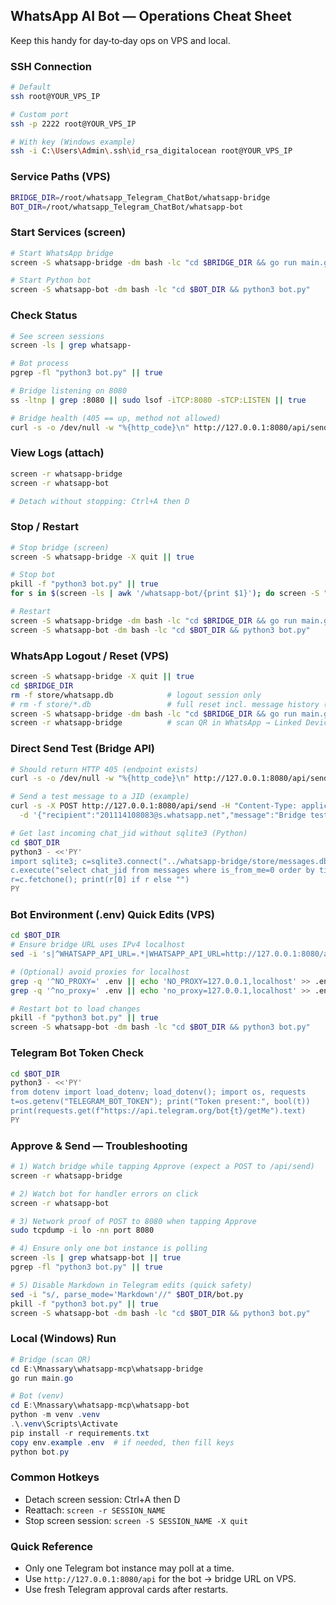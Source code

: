## WhatsApp AI Bot — Operations Cheat Sheet

Keep this handy for day‑to‑day ops on VPS and local.

### SSH Connection
```bash
# Default
ssh root@YOUR_VPS_IP

# Custom port
ssh -p 2222 root@YOUR_VPS_IP

# With key (Windows example)
ssh -i C:\Users\Admin\.ssh\id_rsa_digitalocean root@YOUR_VPS_IP
```

### Service Paths (VPS)
```bash
BRIDGE_DIR=/root/whatsapp_Telegram_ChatBot/whatsapp-bridge
BOT_DIR=/root/whatsapp_Telegram_ChatBot/whatsapp-bot
```

### Start Services (screen)
```bash
# Start WhatsApp bridge
screen -S whatsapp-bridge -dm bash -lc "cd $BRIDGE_DIR && go run main.go"

# Start Python bot
screen -S whatsapp-bot -dm bash -lc "cd $BOT_DIR && python3 bot.py"
```

### Check Status
```bash
# See screen sessions
screen -ls | grep whatsapp-

# Bot process
pgrep -fl "python3 bot.py" || true

# Bridge listening on 8080
ss -ltnp | grep :8080 || sudo lsof -iTCP:8080 -sTCP:LISTEN || true

# Bridge health (405 == up, method not allowed)
curl -s -o /dev/null -w "%{http_code}\n" http://127.0.0.1:8080/api/send
```

### View Logs (attach)
```bash
screen -r whatsapp-bridge
screen -r whatsapp-bot

# Detach without stopping: Ctrl+A then D
```

### Stop / Restart
```bash
# Stop bridge (screen)
screen -S whatsapp-bridge -X quit || true

# Stop bot
pkill -f "python3 bot.py" || true
for s in $(screen -ls | awk '/whatsapp-bot/{print $1}'); do screen -S "$s" -X quit; done

# Restart
screen -S whatsapp-bridge -dm bash -lc "cd $BRIDGE_DIR && go run main.go"
screen -S whatsapp-bot -dm bash -lc "cd $BOT_DIR && python3 bot.py"
```

### WhatsApp Logout / Reset (VPS)
```bash
screen -S whatsapp-bridge -X quit || true
cd $BRIDGE_DIR
rm -f store/whatsapp.db            # logout session only
# rm -f store/*.db                 # full reset incl. message history (optional)
screen -S whatsapp-bridge -dm bash -lc "cd $BRIDGE_DIR && go run main.go"
screen -r whatsapp-bridge          # scan QR in WhatsApp → Linked Devices
```

### Direct Send Test (Bridge API)
```bash
# Should return HTTP 405 (endpoint exists)
curl -s -o /dev/null -w "%{http_code}\n" http://127.0.0.1:8080/api/send

# Send a test message to a JID (example)
curl -s -X POST http://127.0.0.1:8080/api/send -H "Content-Type: application/json" \
  -d '{"recipient":"201114108083@s.whatsapp.net","message":"Bridge test"}'

# Get last incoming chat_jid without sqlite3 (Python)
cd $BOT_DIR
python3 - <<'PY'
import sqlite3; c=sqlite3.connect("../whatsapp-bridge/store/messages.db").cursor()
c.execute("select chat_jid from messages where is_from_me=0 order by timestamp desc limit 1;")
r=c.fetchone(); print(r[0] if r else "")
PY
```

### Bot Environment (.env) Quick Edits (VPS)
```bash
cd $BOT_DIR
# Ensure bridge URL uses IPv4 localhost
sed -i 's|^WHATSAPP_API_URL=.*|WHATSAPP_API_URL=http://127.0.0.1:8080/api|' .env

# (Optional) avoid proxies for localhost
grep -q '^NO_PROXY=' .env || echo 'NO_PROXY=127.0.0.1,localhost' >> .env
grep -q '^no_proxy=' .env || echo 'no_proxy=127.0.0.1,localhost' >> .env

# Restart bot to load changes
pkill -f "python3 bot.py" || true
screen -S whatsapp-bot -dm bash -lc "cd $BOT_DIR && python3 bot.py"
```

### Telegram Bot Token Check
```bash
cd $BOT_DIR
python3 - <<'PY'
from dotenv import load_dotenv; load_dotenv(); import os, requests
t=os.getenv("TELEGRAM_BOT_TOKEN"); print("Token present:", bool(t))
print(requests.get(f"https://api.telegram.org/bot{t}/getMe").text)
PY
```

### Approve & Send — Troubleshooting
```bash
# 1) Watch bridge while tapping Approve (expect a POST to /api/send)
screen -r whatsapp-bridge

# 2) Watch bot for handler errors on click
screen -r whatsapp-bot

# 3) Network proof of POST to 8080 when tapping Approve
sudo tcpdump -i lo -nn port 8080

# 4) Ensure only one bot instance is polling
screen -ls | grep whatsapp-bot || true
pgrep -fl "python3 bot.py" || true

# 5) Disable Markdown in Telegram edits (quick safety)
sed -i "s/, parse_mode='Markdown'//" $BOT_DIR/bot.py
pkill -f "python3 bot.py" || true
screen -S whatsapp-bot -dm bash -lc "cd $BOT_DIR && python3 bot.py"
```

### Local (Windows) Run
```powershell
# Bridge (scan QR)
cd E:\Mnassary\whatsapp-mcp\whatsapp-bridge
go run main.go

# Bot (venv)
cd E:\Mnassary\whatsapp-mcp\whatsapp-bot
python -m venv .venv
.\.venv\Scripts\Activate
pip install -r requirements.txt
copy env.example .env  # if needed, then fill keys
python bot.py
```

### Common Hotkeys
- Detach screen session: Ctrl+A then D
- Reattach: `screen -r SESSION_NAME`
- Stop screen session: `screen -S SESSION_NAME -X quit`

### Quick Reference
- Only one Telegram bot instance may poll at a time.
- Use `http://127.0.0.1:8080/api` for the bot → bridge URL on VPS.
- Use fresh Telegram approval cards after restarts.


